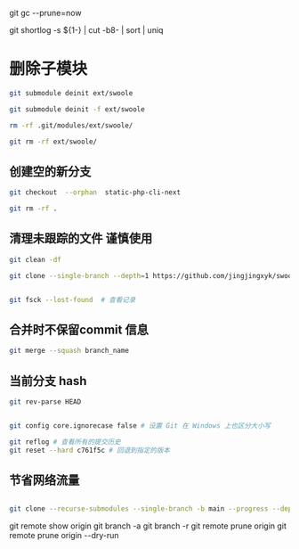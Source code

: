 
git gc --prune=now


git shortlog -s ${1-} |
cut -b8- |
sort | uniq



# 删除子模块
```bash
git submodule deinit ext/swoole

git submodule deinit -f ext/swoole

rm -rf .git/modules/ext/swoole/

git rm -rf ext/swoole/
```

## 创建空的新分支
```bash
git checkout  --orphan  static-php-cli-next

git rm -rf .

```
## 清理未跟踪的文件 谨慎使用
```bash
git clean -df
```

```bash
git clone --single-branch --depth=1 https://github.com/jingjingxyk/swoole-cli.git


git fsck --lost-found  # 查看记录
```

## 合并时不保留commit 信息
```bash
git merge --squash branch_name

```

## 当前分支 hash
```bash
git rev-parse HEAD

```

```bash

git config core.ignorecase false # 设置 Git 在 Windows 上也区分大小写

git reflog # 查看所有的提交历史
git reset --hard c761f5c # 回退到指定的版本

```

## 节省网络流量
```bash

git clone --recurse-submodules --single-branch -b main --progress --depth=1

```

git remote show origin
git branch -a
git branch -r
git remote prune origin
git remote prune origin --dry-run

